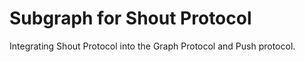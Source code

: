 # Subgraph for Shout Protocol
Integrating Shout Protocol into the Graph Protocol and Push protocol.
